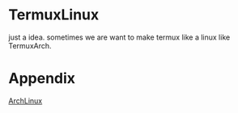 # TermuxLinux
just a idea.
sometimes we are want to make termux like a linux like TermuxArch.


# Appendix
[ArchLinux](https://github.com/TermuxLinux-ArchLinux)
